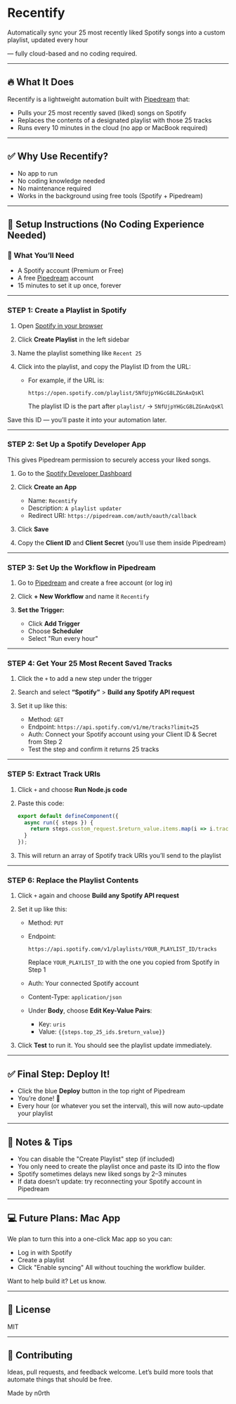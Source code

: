 # Recentify

Automatically sync your 25 most recently liked Spotify songs into a custom playlist, updated every hour&#x20;

— fully cloud-based and no coding required.

---

## 🔥 What It Does

Recentify is a lightweight automation built with [Pipedream](https://pipedream.com) that:

* Pulls your 25 most recently saved (liked) songs on Spotify
* Replaces the contents of a designated playlist with those 25 tracks
* Runs every 10 minutes in the cloud (no app or MacBook required)

---

## ✅ Why Use Recentify?

* No app to run
* No coding knowledge needed
* No maintenance required
* Works in the background using free tools (Spotify + Pipedream)

---

## 🚀 Setup Instructions (No Coding Experience Needed)

### 📌 What You’ll Need

* A Spotify account (Premium or Free)
* A free [Pipedream](https://pipedream.com) account
* 15 minutes to set it up once, forever

---

### STEP 1: Create a Playlist in Spotify

1. Open [Spotify in your browser](https://open.spotify.com/)
2. Click **Create Playlist** in the left sidebar
3. Name the playlist something like `Recent 25`
4. Click into the playlist, and copy the Playlist ID from the URL:

   * For example, if the URL is:

     ```
     https://open.spotify.com/playlist/5NfUjpYHGcG8LZGnAxQsKl
     ```

     The playlist ID is the part after `playlist/` → `5NfUjpYHGcG8LZGnAxQsKl`

Save this ID — you’ll paste it into your automation later.

---

### STEP 2: Set Up a Spotify Developer App

This gives Pipedream permission to securely access your liked songs.

1. Go to the [Spotify Developer Dashboard](https://developer.spotify.com/dashboard)
2. Click **Create an App**

   * Name: `Recentify`
   * Description: `A playlist updater`
   * Redirect URI: `https://pipedream.com/auth/oauth/callback`
3. Click **Save**
4. Copy the **Client ID** and **Client Secret** (you’ll use them inside Pipedream)

---

### STEP 3: Set Up the Workflow in Pipedream

1. Go to [Pipedream](https://pipedream.com) and create a free account (or log in)
2. Click **+ New Workflow** and name it `Recentify`
3. **Set the Trigger:**

   * Click **Add Trigger**
   * Choose **Scheduler**
   * Select "Run every hour"

---

### STEP 4: Get Your 25 Most Recent Saved Tracks

1. Click the `+` to add a new step under the trigger
2. Search and select **“Spotify”** > **Build any Spotify API request**
3. Set it up like this:

   * Method: `GET`
   * Endpoint: `https://api.spotify.com/v1/me/tracks?limit=25`
   * Auth: Connect your Spotify account using your Client ID & Secret from Step 2
   * Test the step and confirm it returns 25 tracks

---

### STEP 5: Extract Track URIs

1. Click `+` and choose **Run Node.js code**
2. Paste this code:

   ```javascript
   export default defineComponent({
     async run({ steps }) {
       return steps.custom_request.$return_value.items.map(i => i.track.uri);
     }
   });
   ```
3. This will return an array of Spotify track URIs you’ll send to the playlist

---

### STEP 6: Replace the Playlist Contents

1. Click `+` again and choose **Build any Spotify API request**
2. Set it up like this:

   * Method: `PUT`
   * Endpoint:

     ```
     https://api.spotify.com/v1/playlists/YOUR_PLAYLIST_ID/tracks
     ```

     Replace `YOUR_PLAYLIST_ID` with the one you copied from Spotify in Step 1
   * Auth: Your connected Spotify account
   * Content-Type: `application/json`
   * Under **Body**, choose **Edit Key-Value Pairs**:

     * Key: `uris`
     * Value: `{{steps.top_25_ids.$return_value}}`
3. Click **Test** to run it. You should see the playlist update immediately.

---

## ✅ Final Step: Deploy It!

* Click the blue **Deploy** button in the top right of Pipedream
* You’re done! 🎉
* Every hour (or whatever you set the interval), this will now auto-update your playlist

---

## 🧠 Notes & Tips

* You can disable the "Create Playlist" step (if included)
* You only need to create the playlist once and paste its ID into the flow
* Spotify sometimes delays new liked songs by 2–3 minutes
* If data doesn’t update: try reconnecting your Spotify account in Pipedream

---

## 💻 Future Plans: Mac App

We plan to turn this into a one-click Mac app so you can:

* Log in with Spotify
* Create a playlist
* Click "Enable syncing"
  All without touching the workflow builder.

Want to help build it? Let us know.

---

## 📖 License

MIT

---

## 🤝 Contributing

Ideas, pull requests, and feedback welcome.
Let’s build more tools that automate things that should be free.

Made by n0rth
